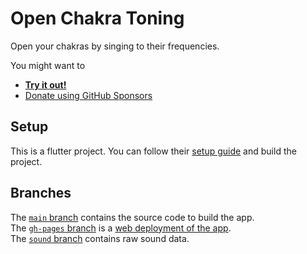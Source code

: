 # Open Chakra Toning

Open your chakras by singing to their frequencies.

You might want to

- **[Try it out!][web]**
- [Donate using GitHub Sponsors][gh-sponsors]

## Setup

This is a flutter project. You can follow their [setup guide](https://docs.flutter.dev/get-started/install)
and build the project.

## Branches

The [`main` branch](https://github.com/niccokunzmann/open_chakra_toning/tree/main) contains the source code to build the app.  
The [`gh-pages` branch](https://github.com/niccokunzmann/open_chakra_toning/tree/gh-pages) is a [web deployment of the app][web].  
The [`sound` branch](https://github.com/niccokunzmann/open_chakra_toning/tree/sound) contains raw sound data.  

[web]: https://niccokunzmann.github.io/open_chakra_toning/
[gh-sponsors]: https://github.com/sponsors/niccokunzmann


